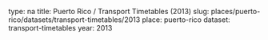 type: na
title: Puerto Rico / Transport Timetables (2013)
slug: places/puerto-rico/datasets/transport-timetables/2013
place: puerto-rico
dataset: transport-timetables
year: 2013

